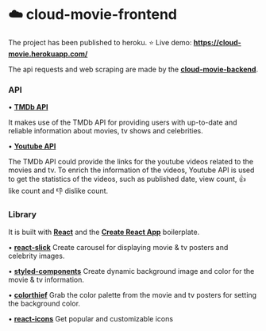 # :cloud: cloud-movie-frontend

The project has been published to heroku. :star: Live demo: **https://cloud-movie.herokuapp.com/**

The api requests and web scraping are made by the [**cloud-movie-backend**](https://github.com/david-ting/cloud-movie-backend). 

### API

• [**TMDb API**](https://developers.themoviedb.org/3/getting-started/introduction)

It makes use of the TMDb API for providing users with up-to-date and reliable information about movies, tv shows and celebrities. 

• [**Youtube API**](https://developers.google.com/youtube/v3/docs/)

The TMDb API could provide the links for the youtube videos related to the movies and tv. To enrich the information of the videos, 
Youtube API is used to get the statistics of the videos, such as published date, view count, :thumbsup: like count  and :-1: dislike count. 




### Library

It is built with [**React**](https://reactjs.org/) and the [**Create React App**](https://reactjs.org/docs/create-a-new-react-app.html) boilerplate.

• [**react-slick**](https://www.npmjs.com/package/react-slick)
Create carousel for displaying movie & tv posters and celebrity images.

• [**styled-components**](https://www.npmjs.com/package/styled-components)
Create dynamic background image and color for the movie & tv information. 

• [**colorthief**](https://www.npmjs.com/package/colorthief)
Grab the color palette from the movie and tv posters for setting the background color.

• [**react-icons**](https://www.npmjs.com/package/react-icons)
Get popular and customizable icons



